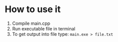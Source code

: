 # How to use it
1) Compile main.cpp
2) Run executable file in terminal
3) To get output into file type: `main.exe > file.txt`
